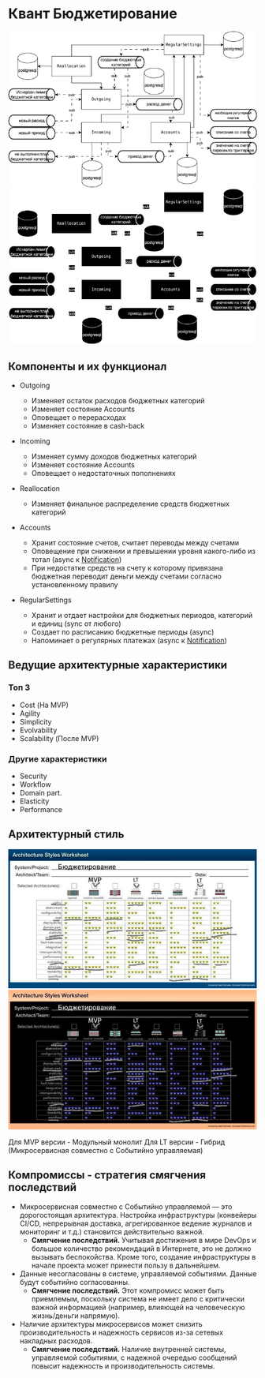# Квант Бюджетирование
![Квант Бюджетирование](https://github.com/whoisacat/arch-club/blob/cash-flow/CashFlow/pics/budgeting.png?raw=true&sanitize=true#gh-light-mode-only)
![Квант Бюджетирование](https://github.com/whoisacat/arch-club/blob/cash-flow/CashFlow/pics/budgeting-dark.png?raw=true&sanitize=true#gh-dark-mode-only)

## Компоненты и их функционал

- Outgoing
  - Изменяет остаток расходов бюджетных категорий
  - Изменяет состояние Accounts
  - Оповещает о перерасходах
  - Изменяет состояние в cash-back

- Incoming
  - Изменяет сумму доходов бюджетных категорий
  - Изменяет состояние Accounts
  - Оповещает о недостаточных пополнениях

- Reallocation
  - Изменяет финальное распределение средств бюджетных категорий

- Accounts
  - Хранит состояние счетов, считает переводы между счетами
  - Оповещение при снижении и превышении уровня какого-либо из тотал (async к [Notification]())
  - При недостатке средств на счету к которому привязана бюджетная переводит деньги между счетами согласно 
установленному правилу

- RegularSettings
  - Хранит и отдает настройки для бюджетных периодов, категорий и единиц (sync от любого)
  - Создает по расписанию бюджетные периоды (async)
  - Напоминает о регулярных платежах (async к [Notification]())

## Ведущие архитектурные характеристики

### Топ 3
- Cost (На MVP)
- Agility
- Simplicity
- Evolvability
- Scalability (После MVP)
### Другие характеристики
- Security
- Workflow
- Domain part.
- Elasticity
- Performance
## Архитектурный стиль
![Таблица выбора архитектурного стиля](https://github.com/whoisacat/arch-club/blob/cash-flow/CashFlow/pics/budgeting-style.jpeg?raw=true&sanitize=true#gh-light-mode-only)
![Таблица выбора архитектурного стиля](https://github.com/whoisacat/arch-club/blob/cash-flow/CashFlow/pics/budgeting-style-dark.jpeg?raw=true&sanitize=true#gh-dark-mode-only)

Для MVP версии - Модульный монолит
Для LT версии - Гибрид (Микросервисная совместно с Событийно управляемая)

## Компромиссы - стратегия смягчения последствий
- Микросервисная совместно с Событийно управляемой — это дорогостоящая архитектура. Настройка инфраструктуры (конвейеры 
CI/CD, непрерывная доставка, агрегированное ведение журналов и мониторинг и т.д.) становится действительно важной.
  - **Смягчение последствий.** Учитывая достижения в мире DevOps и большое количество рекомендаций в Интернете, это не 
должно вызывать беспокойства. Кроме того, создание инфраструктуры в начале проекта может принести пользу в дальнейшем.
- Данные несогласованы в системе, управляемой событиями. Данные будут событийно согласованны.
  - **Смягчение последствий.** Этот компромисс может быть приемлемым, поскольку система не имеет дело с критически 
важной информацией (например, влияющей на человеческую жизнь/деньги напрямую).
- Наличие архитектуры микросервисов может снизить производительность и надежность сервисов из-за сетевых накладных расходов.
  - **Смягчение последствий.** Наличие внутренней системы, управляемой событиями, с надежной очередью сообщений повысит 
надежность и производительность системы.



